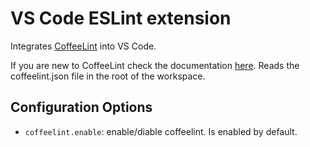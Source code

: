 # VS Code ESLint extension

Integrates [CoffeeLint](http://www.coffeelint.org/) into VS Code. 

If you are new to CoffeeLint check the documentation [here](https://github.com/clutchski/coffeelint). Reads the coffeelint.json file in the root of the workspace.

## Configuration Options

- `coffeelint.enable`: enable/diable coffeelint. Is enabled by default.
